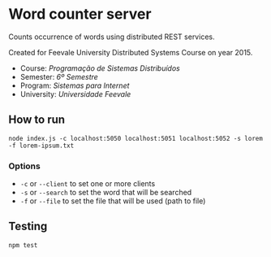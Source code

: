 # Word counter server

Counts occurrence of words using distributed REST services.

Created for Feevale University Distributed Systems Course on year 2015.

* Course: _Programação de Sistemas Distribuídos_
* Semester: _6º Semestre_
* Program: _Sistemas para Internet_
* University: _Universidade Feevale_

## How to run

```console
node index.js -c localhost:5050 localhost:5051 localhost:5052 -s lorem -f lorem-ipsum.txt
```

### Options

* `-c` or `--client` to set one or more clients
* `-s` or `--search` to set the word that will be searched
* `-f` or `--file` to set the file that will be used (path to file)


## Testing

```console
npm test
```
